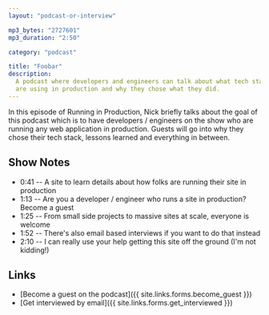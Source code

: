 ```yaml
---
layout: "podcast-or-interview"

mp3_bytes: "2727601"
mp3_duration: "2:50"

category: "podcast"

title: "Foobar"
description:
  A podcast where developers and engineers can talk about what tech stacks they
  are using in production and why they chose what they did.
---
```


In this episode of Running in Production, Nick briefly talks about the goal of
this podcast which is to have developers / engineers on the show who are
running any web application in production. Guests will go into why they chose
their tech stack, lessons learned and everything in between.

## Show Notes

- 0:41 -- A site to learn details about how folks are running their site in production
- 1:13 -- Are you a developer / engineer who runs a site in production? Become a guest
- 1:25 -- From small side projects to massive sites at scale, everyone is welcome
- 1:52 -- There's also email based interviews if you want to do that instead
- 2:10 -- I can really use your help getting this site off the ground (I'm not kidding!)

## Links

- [Become a guest on the podcast]({{ site.links.forms.become_guest }})
- [Get interviewed by email]({{ site.links.forms.get_interviewed }})
